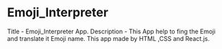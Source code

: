 # Emoji_Interpreter
Title - Emoji_Interpreter App.
Description - This App help to fing the Emoji and translate it Emoji name.
This app made by HTML ,CSS and React.js.

